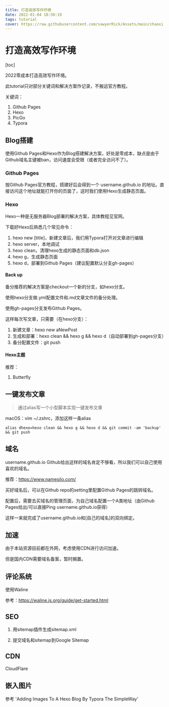 ```yaml
---
title: 打造高效写作环境
date: 2022-01-04 18:50:19
tags: tutorial
cover: https://raw.githubusercontent.com/sawyerRick/Assets/main/chaoxi.jpeg
---
```


# 打造高效写作环境

[toc]

2022零成本打造高效写作环境。

此tutorial只对部分关键词和解决方案作记录，不搬运官方教程。

关键词：

1. Github Pages
2. Hexo
3. PicGo
4. Typora

## Blog搭建

使用Github Pages和Hexo作为Blog搭建解决方案，好处是零成本，缺点是由于Github域名主键被ban，访问速度会受限（或者完全访问不了）。

### Github Pages

按Github Pages官方教程，搭建好后会得到一个 username.github.io 的地址。直接访问这个地址就能打开你的页面了，这时我们使用Hexo生成静态页面。

### Hexo

Hexo一种是无服务器Blog部署的解决方案，具体教程见官网。

下载好Hexo后熟悉几个常见命令：

1. hexo new [title]，新建文章后，我们用Typora打开对文章进行编辑
2. hexo server，本地调试
3. hexo clean，清理hexo生成的静态页面和db.json
4. hexo g，生成静态页面
5. hexo d，部署到Github Pages（建议配置默认分支gh-pages）

#### Back up

备分推荐的解决方案是checkout一个新的分支，如hexo分支。

使用hexo分支做.yml配置文件和.md文章文件的备分处理。

使用gh-pages分支发布Github Pages。

这样每次写文章，只需要（在hexo分支）：

1. 新建文章：hexo new aNewPost
2. 生成和部署：hexo clean && hexo g && hexo d（自动部署到gh-pages分支）
3. 备分配置文件：git push

#### Hexo主题

推荐：

1. Butterfly

## 一键发布文章

> 通过alias写一个小型脚本实现一键发布文章

macOS：vim ~/.zshrc，添加这样一条alias

`alias dhexo=hexo clean && hexo g && hexo d && git commit -am 'backup' && git push`

## 域名

username.github.io Github给出这样的域名肯定不够看，所以我们可以自己使用喜欢的域名。

推荐：https://www.namesilo.com/

买好域名后，可以在Github repo的setting里配置Github Pages的跳转域名。

配置后，需要去买域名的管理页面，为自己域名配置一个A类地址（由Github Pages给出/可以直接Ping username.github.io获得）

这样一来就完成了username.github.io和[自己的域名]的双向绑定。

## 加速

由于本站资源目前都在外网，考虑使用CDN进行访问加速。

但是国内CDN需要域名备案，暂时搁置。

## 评论系统

使用Waline

参考：https://waline.js.org/guide/get-started.html

## SEO

1. 用sitemap插件生成sitemap.xml

2. 提交域名和sitemap到Google Sitemap

## CDN

CloudFlare

## 嵌入图片

参考 'Adding Images To A Hexo Blog By Typora The SimpleWay'
